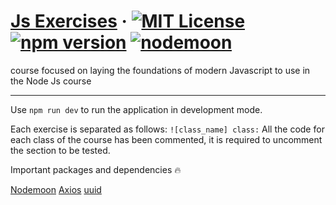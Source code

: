 # [Js Exercises](https://react.dev) &middot; [![MIT License](https://img.shields.io/badge/license-MIT-blue.svg)](https://opensource.org/licenses/MIT) [![npm version](https://img.shields.io/badge/npm-18.20.5-blue)](https://www.npmjs.com/package/node/v/18.20.5) [![nodemoon](https://img.shields.io/badge/nodemon-3.1.9%20-brightgreen)](https://www.npmjs.com/package/nodemon)



course focused on laying the foundations of modern Javascript to use in the Node Js course

---
Use `npm run dev` to run the application in development mode.



<!-- ```javascript
console.log('Hola, mundo!');
``` -->

Each exercise is separated as follows: `![class_name] class:`
All the code for each class of the course has been commented, it is required to uncomment the section to be tested.

Important packages and dependencies 🔥

[Nodemoon](https://www.npmjs.com/package/axios)
[Axios](https://www.npmjs.com/package/nodemon)
[uuid](https://www.npmjs.com/package/uuid)

